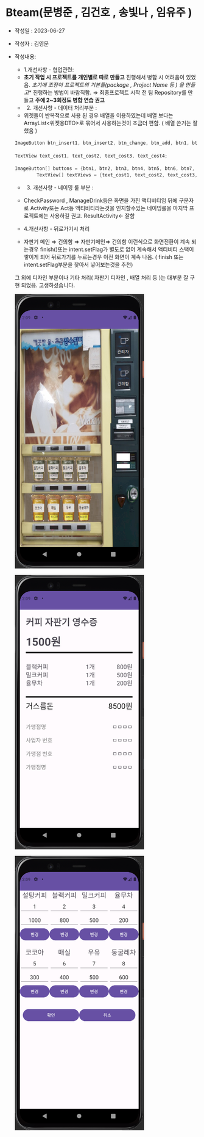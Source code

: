 # Bteam(문병준 , 김건호 , 송빛나 , 임유주 )

- 작성일 : 2023-06-27
- 작성자 : 김영문
- 작성내용:
    - 1.개선사항 - 협업관련:
    - **초기 작업 시 프로젝트를 개인별로 따로 만들고** 진행해서 병합 시 어려움이 있었음.
    **초기에 조장이 프로젝트의 기본틀*(package , Project Name 등 ) 을 만들고** 진행하는 방법이 바람직함.
    ⇒ 최종프로젝트 시작 전 팀 Repository를 만들고 **주에 2~3회정도 병합 연습 권고**
    - 2. 개선사항 - 데이터 처리부분 :
    - 위젯들이 반복적으로 사용 된 경우 배열을 이용하였는데 배열 보다는 ArrayList<위젯용DTO>로 묶어서 사용하는것이 조금더 편함. ( 배열 쓴거는 잘했음 )
    
    ```java
    ImageButton btn_insert1, btn_insert2, btn_change, btn_add, btn1, btn2, btn3, btn4, btn5, btn6, btn7, btn8, btn_user;
    
    TextView text_cost1, text_cost2, text_cost3, text_cost4;
    
    ImageButton[] buttons = {btn1, btn2, btn3, btn4, btn5, btn6, btn7, btn8};
            TextView[] textViews = {text_cost1, text_cost2, text_cost3, text_cost4, text_cost5, text_cost6, text_cost7, text_cost8};
    
    ```
    
    - 3. 개선사항 - 네이밍 룰 부분 :
    - CheckPassword , ManageDrink등은 화면을 가진 액티비티임 뒤에 구분자로 Activity또는 Act등 액티비티라는것을 인지할수있는 네이밍룰을 마지막 프로젝트에는 사용하길 권고.
    ResultActivity← 잘함
    
    - 4.개선사항 - 뒤로가기시 처리 
    - 자판기 메인 ⇒ 건의함 ⇒ 자판기메인⇒ 건의함
    이런식으로 화면전환이 계속 되는경우 finish()또는 intent.setFlag가 별도로 없어
    계속해서 액티비티 스택이 쌓이게 되어 뒤로가기를 누르는경우 이전 화면이 계속 나옴.
    ( finish 또는 intent.setFlag부분을 찾아서 넣어보는것을 추천)
    
    그 외에 디자인 부분이나 기타 처리( 자판기 디자인 , 배열 처리 등 )는 대부분 잘 구현 되었음.
    고생하셨습니다.
    
  ![Untitled](BteamImg/Untitled1.png)
    
  ![Untitled](BteamImg/Untitled2.png)
    
  ![Untitled](BteamImg/Untitled3.png)